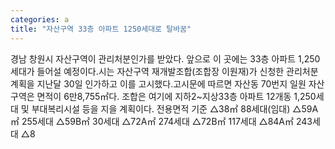```yaml
---
categories: a
title: "자산구역 33층 아파트 1250세대로 탈바꿈"
---
```

경남 창원시 자산구역이 관리처분인가를 받았다. 앞으로 이 곳에는 33층 아파트 1,250세대가 들어설 예정이다.시는 자산구역 재개발조합(조합장 이원재)가 신청한 관리처분계획을 지난달 30일 인가하고 이를 고시했다.고시문에 따르면 자산동 70번지 일원 자산구역은 면적이 6만8,755㎡다. 조합은 여기에 지하2~지상33층 아파트 12개동 1,250세대 및 부대복리시설 등을 지을 계획이다. 전용면적 기준 △38㎡ 88세대(임대) △59A㎡ 255세대 △59B㎡ 30세대 △72A㎡ 274세대 △72B㎡ 117세대 △84A㎡ 243세대 △8